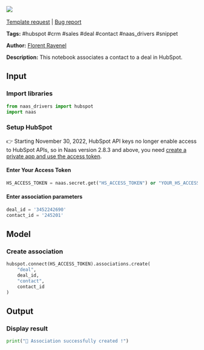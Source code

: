 <a href="https://app.naas.ai/user-redirect/naas/downloader?url=https://raw.githubusercontent.com/jupyter-naas/awesome-notebooks/master/HubSpot/HubSpot_Associate_contact_to_deal.ipynb" target="_parent"><img src="https://naasai-public.s3.eu-west-3.amazonaws.com/open_in_naas.svg"/></a><br><br><a href="https://github.com/jupyter-naas/awesome-notebooks/issues/new?assignees=&labels=&template=template-request.md&title=Tool+-+Action+of+the+notebook+">Template request</a> | <a href="https://github.com/jupyter-naas/awesome-notebooks/issues/new?assignees=&labels=bug&template=bug_report.md&title=HubSpot+-+Associate+contact+to+deal:+Error+short+description">Bug report</a>

**Tags:** #hubspot #crm #sales #deal #contact #naas_drivers #snippet

**Author:** [Florent Ravenel](https://www.linkedin.com/in/florent-ravenel/)

**Description:** This notebook associates a contact to a deal in HubSpot.

## Input

### Import libraries


```python
from naas_drivers import hubspot
import naas
```

### Setup HubSpot
👉 Starting November 30, 2022, HubSpot API keys no longer enable access to HubSpot APIs, so in Naas version 2.8.3 and above, you need [create a private app and use the access token](https://developers.hubspot.com/docs/api/private-apps).

#### Enter Your Access Token


```python
HS_ACCESS_TOKEN = naas.secret.get("HS_ACCESS_TOKEN") or "YOUR_HS_ACCESS_TOKEN"
```

#### Enter association parameters


```python
deal_id = '3452242690'
contact_id = '245201'
```

## Model

### Create association


```python
hubspot.connect(HS_ACCESS_TOKEN).associations.create(
    "deal",
    deal_id,
    "contact",
    contact_id
)
```

## Output

### Display result


```python
print("🙌 Association successfully created !")
```
